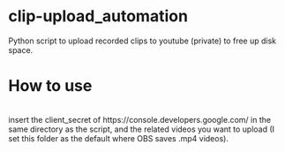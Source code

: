 # clip-upload_automation
 Python script to upload recorded clips to youtube (private) to free up disk space.
<br>

# How to use  
<br>
insert the client_secret of https://console.developers.google.com/ in the same directory as the script, and the related videos you want to upload (I set this folder as the default where OBS saves .mp4 videos).




